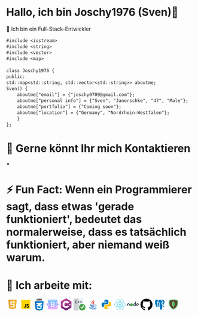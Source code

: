 # Hallo, ich bin Joschy1976 (Sven)👋



 Ich bin ein Full-Stack-Entwickler


    
    #include <iostream>
    #include <string>
    #include <vector>
    #include <map>

    class Joschy1976 {
    public:
    std::map<std::string, std::vector<std::string>> aboutme;
    Sven() {
        aboutme["email"] = {"joschy0709@gmail.com"};
        aboutme["personal info"] = {"Sven", "Janorschke", "47", "Male"};
        aboutme["portfolio"] = {"Coming soon"};
        aboutme["location"] = {"Germany", "Nordrhein-Westfalen"};
        }
    };
# 💬 Gerne könnt Ihr mich Kontaktieren .

# ⚡ Fun Fact: Wenn ein Programmierer sagt, dass etwas 'gerade funktioniert', bedeutet das    	 	           normalerweise, dass es tatsächlich funktioniert, aber niemand weiß warum.

# 🤔 Ich arbeite mit:
   
<div style="display: inline-block;">
    <!-- HTML 5 -->
    <img src="html5.svg" alt="HTML 5" width="32"/>
    <!-- JavaScript -->
    <img src="icons8-javascript.gif" alt="JavaScript" width="32"/>
    <!-- CSS -->
    <img src="css.png" alt="CSS" width="32"/>
    <!-- Bootstrap -->
    <img src="icons8-bootstrap-512.png" alt="Bootstrap" width="32"/>
    <!-- C# -->
    <img src="cis.png" alt="C#" width="32"/>
    <!-- C++ -->
    <img src="uberprufen.png" alt="C++" width="32"/>
    <!-- Java -->
    <img src="icons8-java-kaffeetassenlogo.svg" alt="Java" width="32"/>
    <!-- Python -->
    <img src="icons8-python.gif" alt="Python" width="32"/>
    <!-- React -->
    <img src="icons8-react-native-480.png" alt="React" width="32"/>
    <!-- Node.js -->
    <img src="icons8-nodejs.svg" alt="Node.js" width="32"/>
    <!-- GitHub -->
    <img src="github.png" alt="GitHub" width="32"/>
    <!-- PostgreSQL -->
    <img src="icons8-postgresql-480.png" alt="PostgreSQL" width="32"/>
    <!-- MongoDB -->
    <img src="icons8-mongodb-480.png" alt="MongoDB" width="32"/>
</div>

